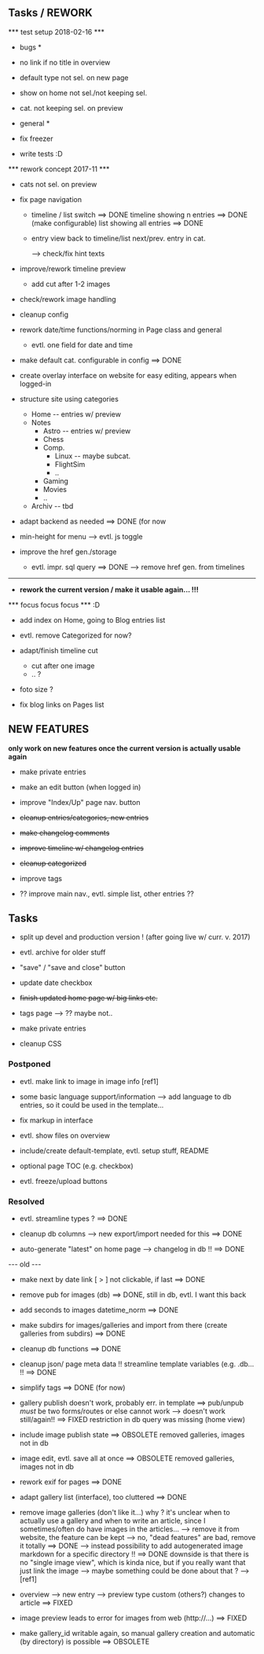 ## Tasks / REWORK


*** test setup 2018-02-16 ***

* bugs *

- no link if no title in overview

- default type not sel. on new page

- show on home not sel./not keeping sel.

- cat. not keeping sel. on preview


* general *

- fix freezer

- write tests :D


*** rework concept 2017-11 ***

- cats not sel. on preview

- fix page navigation
  - timeline / list switch
      ==> DONE
      timeline showing n entries
        ==> DONE (make configurable)
      list showing all entries
        ==> DONE
  - entry view
      back to timeline/list
      next/prev. entry in cat.

    --> check/fix hint texts

- improve/rework timeline preview
  - add cut after 1-2 images

- check/rework image handling

- cleanup config

- rework date/time functions/norming in Page class and general
  - evtl. one field for date and time

- make default cat. configurable in config
    ==> DONE

- create overlay interface on website for easy editing,
  appears when logged-in

- structure site using categories

  - Home    -- entries w/ preview
  - Notes
    - Astro     -- entries w/ preview
    - Chess
    - Comp.
      - Linux       -- maybe subcat.
      - FlightSim
      - ..
    - Gaming
    - Movies
    - ..
  - Archiv  -- tbd

- adapt backend as needed
    ==> DONE (for now

- min-height for menu --> evtl. js toggle

- improve the href gen./storage
  - evtl. impr. sql query ==> DONE
    --> remove href gen. from timelines


---

- __rework the current version / make it usable again... !!!__

*** focus focus focus *** :D


- add index on Home, going to Blog entries list

- evtl. remove Categorized for now?

- adapt/finish timeline cut
  - cut after one image
  - .. ?

- foto size ?

- fix blog links on Pages list




## NEW FEATURES

__only work on new features once the current version is actually usable again__

- make private entries

- make an edit button (when logged in)

- improve "Index/Up" page nav. button



- ~~cleanup entries/categories, new entries~~

- ~~make changelog comments~~

- ~~improve timeline w/ changelog entries~~

- ~~cleanup categorized~~

- improve tags

- ?? improve main nav., evtl. simple list, other entries ??


## Tasks

- split up devel and production version ! (after going live w/ curr. v. 2017)

- evtl. archive for older stuff

- "save" / "save and close" button

- update date checkbox

- ~~finish updated home page w/ big links etc.~~

- tags page --> ?? maybe not..

- make private entries

- cleanup CSS


### Postponed

- evtl. make link to image in image info [ref1]

- some basic language support/information
  --> add language to db entries,
      so it could be used in the template...

- fix markup in interface

- evtl. show files on overview

- include/create default-template, evtl. setup stuff, README

- optional page TOC (e.g. checkbox)

- evtl. freeze/upload buttons


### Resolved

- evtl. streamline types ?
    ==> DONE

- cleanup db columns
  --> new export/import needed for this
    ==> DONE

- auto-generate "latest" on home page
  --> changelog in db !!
    ==> DONE


--- old ---

- make next by date link [ > ] not clickable, if last
    ==> DONE

- remove pub for images (db)
    ==> DONE, still in db, evtl. I want this back

- add seconds to images datetime_norm
    ==> DONE

- make subdirs for images/galleries and import from there
  (create galleries from subdirs)
    ==> DONE

- cleanup db functions
    ==> DONE

- cleanup json/ page meta data !!
  streamline template variables (e.g. .db... !!
    ==> DONE

- simplify tags
    ==> DONE (for now)

- gallery publish doesn't work, probably err. in template
    ==> pub/unpub _must_ be two forms/routes or else cannot work
    --> doesn't work still/again!!
    ==> FIXED restriction in db query was missing (home view)

- include image publish state
    ==> OBSOLETE removed galleries, images not in db

- image edit, evtl. save all at once
    ==> OBSOLETE removed galleries, images not in db

- rework exif for pages
    ==> DONE

- adapt gallery list (interface), too cluttered
    ==> DONE

- remove image galleries (don't like it...)
  why ?
  it's unclear when to actually use a gallery and when to write
  an article, since I sometimes/often do have images in the articles...
    --> remove it from website, the feature can be kept
    --> no, "dead features" are bad, remove it totally
    ==> DONE
    --> instead possibility to add autogenerated image markdown for a
        specific directory !!
    ==> DONE
        downside is that there is no "single image view", which is kinda nice,
        but if you really want that just link the image
    --> maybe something could be done about that ?
        --> [ref1]

- overview --> new entry --> preview
  type custom (others?) changes to article
    ==> FIXED

- image preview leads to error for images from web (http://...)
    ==> FIXED

- make gallery_id writable again,
  so manual gallery creation and automatic (by directory) is possible
    ==> OBSOLETE

